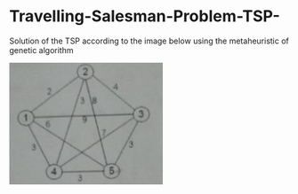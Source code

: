 # Travelling-Salesman-Problem-TSP-
Solution of the TSP according to the image below using the metaheuristic of genetic algorithm

![Screenshot](tsp.png)
